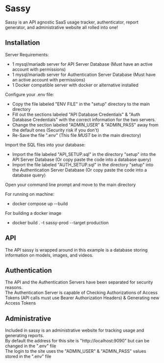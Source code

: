 # Sassy

Sassy is an API agnostic SaaS usage tracker, authenticator, report generator, and administrative website all rolled into one!  

## Installation

Server Requirements:

*   1 mysql/mariadb server for API Server Database (Must have an active account with permissions)
*   1 mysql/mariadb server for Authentication Server Database (Must have an active account with permissions)
*   1 Docker compatible server with docker or alternative installed

  
Configure your .env file:

*   Copy the file labeled "ENV FILE" in the "setup" directory to the main directory
*   Fill out the sections labeled "API Database Credentials" & "Auth Database Credentials" with the correct information for the two servers.
*   Change the section labeled "ADMIN\_USER" & "ADMIN\_PASS" away from the default ones (Security risk if you don't)
*   Re-Save the file ".env" (This file _MUST_ be in the main directory)

  
Import the SQL files into your database:

*   Import the file labeled "API\_SETUP.sql" in the directory "setup" into the API Server Database (Or copy paste the code into a database query)
*   Import the file labeled "AUTH\_SETUP.sql" in the directory "setup" into the Authentication Server Database (Or copy paste the code into a database query)

  
Open your command line prompt and move to the main directory  
  
For running on machine:

*   docker compose up --build

  
For building a docker image

*   docker build . -t sassy-prod --target production

  

## API

The API sassy is wrapped around in this example is a database storing information on models, images, and videos.  

## Authentication

The API and the Authentication Servers have been separated for security reasons.  
The Authentication Server is capable of Checking Authorizations of Access Tokens (API calls must use Bearer Authorization Headers) & Generating new Access Tokens

## Administrative

Included in sassy is an administrative website for tracking usage and generating reports.  
By default the address for this site is "http://localhost:9090" but can be changed in the ".env" file  
The login to the site uses the "ADMIN\_USER" & "ADMIN\_PASS" values stored in the ".env" file